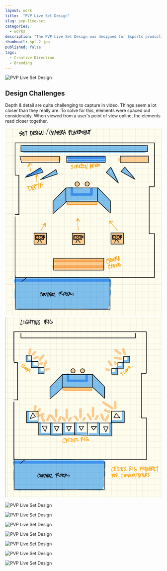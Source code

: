 ```yaml
---
layout: work
title:  "PVP Live Set Design"
slug: pvp-live-set
categories:
  - works
description: "The PVP Live Set Design was designed for Esports productions. The events were aimed to be clean & professional. Working along side with Diesel Displays, the desk was designed to be the main focus."
thumbnail: hpl-2.jpg
published: false
tags:
  - Creative Direction
  - Branding
---
```


![PVP Live Set Design](/img/work/pvp-live-set/hpl-2.jpg)

<div class="work-case-study">
  <h2>Design Challenges</h2>
  <p>Depth & detail are quite challenging to capture in video. Things seem a lot closer than they really are. To solve for this, elements were spaced out considerably. When viewed from a user's point of view online, the elements read closer together.</p>
</div>



<div class="row">
  <div class="col-3">
    <img src="/img/work/pvp-live-set/hpl-11.jpg" alt="">
  </div>
  <div class="col-3">
    <img src="/img/work/pvp-live-set/hpl-12.jpg" alt="">
  </div>
</div>

![PVP Live Set Design](/img/work/pvp-live-set/hpl-1.jpg)

![PVP Live Set Design](/img/work/pvp-live-set/hpl-3.jpg)

<!-- ![](/img/unfinished-set-design.jpg) -->

<!-- ![PVP Live Set Design](/img/hpl-4.jpg) -->

![PVP Live Set Design](/img/work/pvp-live-set/hpl-5.jpg)

![PVP Live Set Design](/img/work/pvp-live-set/hpl-6.jpg)

<!-- ![PVP Live Set Design](/img/work/pvp-live-set/hpl-7.jpg) -->

![PVP Live Set Design](/img/work/pvp-live-set/hpl-8.jpg)

![PVP Live Set Design](/img/work/pvp-live-set/hpl-9.jpg)

![PVP Live Set Design](/img/work/pvp-live-set/hpl-10.jpg)
